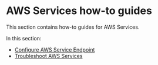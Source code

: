 # AWS Services how-to guides

This section contains how-to guides for AWS Services.

In this section:

- [Configure AWS Service Endpoint](configure-aws-service-endpoint.hbs.md)
- [Troubleshoot AWS Services](troubleshooting.hbs.md)
